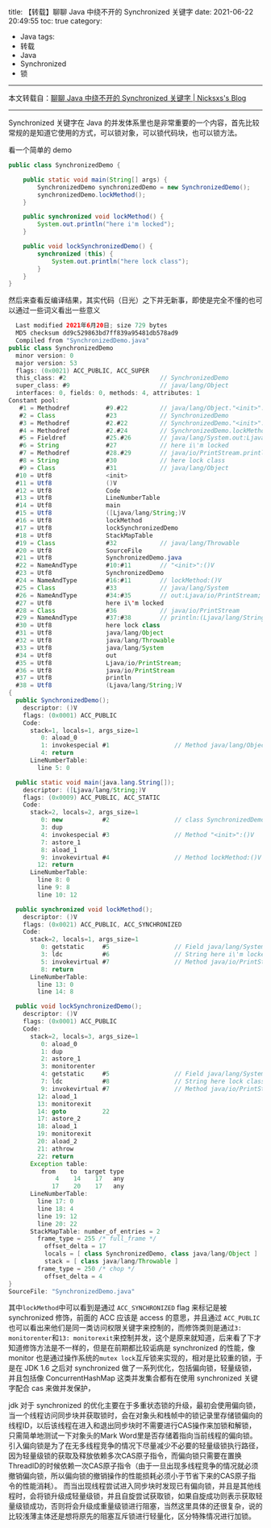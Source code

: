 title: 【转载】聊聊 Java 中绕不开的 Synchronized 关键字
date: 2021-06-22 20:49:55
toc: true
category: 
 - Java
tags:
 - 转载
 - Java
 - Synchronized
 - 锁
---

本文转载自：[聊聊 Java 中绕不开的 Synchronized 关键字 | Nicksxs's Blog](https://nicksxs.me/2021/06/20/%E8%81%8A%E8%81%8A-Java-%E4%B8%AD%E7%BB%95%E4%B8%8D%E5%BC%80%E7%9A%84-Synchronized-%E5%85%B3%E9%94%AE%E5%AD%97/)

---

Synchronized 关键字在 Java 的并发体系里也是非常重要的一个内容，首先比较常规的是知道它使用的方式，可以锁对象，可以锁代码块，也可以锁方法。


<!-- more -->


看一个简单的 demo

```java
public class SynchronizedDemo {

    public static void main(String[] args) {
        SynchronizedDemo synchronizedDemo = new SynchronizedDemo();
        synchronizedDemo.lockMethod();
    }

    public synchronized void lockMethod() {
        System.out.println("here i'm locked");
    }

    public void lockSynchronizedDemo() {
        synchronized (this) {
            System.out.println("here lock class");
        }
    }
}
```

然后来查看反编译结果，其实代码（日光）之下并无新事，即使是完全不懂的也可以通过一些词义看出一些意义

```java
  Last modified 2021年6月20日; size 729 bytes
  MD5 checksum dd9c529863bd7ff839a95481db578ad9
  Compiled from "SynchronizedDemo.java"
public class SynchronizedDemo
  minor version: 0
  major version: 53
  flags: (0x0021) ACC_PUBLIC, ACC_SUPER
  this_class: #2                          // SynchronizedDemo
  super_class: #9                         // java/lang/Object
  interfaces: 0, fields: 0, methods: 4, attributes: 1
Constant pool:
   #1 = Methodref          #9.#22         // java/lang/Object."<init>":()V
   #2 = Class              #23            // SynchronizedDemo
   #3 = Methodref          #2.#22         // SynchronizedDemo."<init>":()V
   #4 = Methodref          #2.#24         // SynchronizedDemo.lockMethod:()V
   #5 = Fieldref           #25.#26        // java/lang/System.out:Ljava/io/PrintStream;
   #6 = String             #27            // here i\'m locked
   #7 = Methodref          #28.#29        // java/io/PrintStream.println:(Ljava/lang/String;)V
   #8 = String             #30            // here lock class
   #9 = Class              #31            // java/lang/Object
  #10 = Utf8               <init>
  #11 = Utf8               ()V
  #12 = Utf8               Code
  #13 = Utf8               LineNumberTable
  #14 = Utf8               main
  #15 = Utf8               ([Ljava/lang/String;)V
  #16 = Utf8               lockMethod
  #17 = Utf8               lockSynchronizedDemo
  #18 = Utf8               StackMapTable
  #19 = Class              #32            // java/lang/Throwable
  #20 = Utf8               SourceFile
  #21 = Utf8               SynchronizedDemo.java
  #22 = NameAndType        #10:#11        // "<init>":()V
  #23 = Utf8               SynchronizedDemo
  #24 = NameAndType        #16:#11        // lockMethod:()V
  #25 = Class              #33            // java/lang/System
  #26 = NameAndType        #34:#35        // out:Ljava/io/PrintStream;
  #27 = Utf8               here i\'m locked
  #28 = Class              #36            // java/io/PrintStream
  #29 = NameAndType        #37:#38        // println:(Ljava/lang/String;)V
  #30 = Utf8               here lock class
  #31 = Utf8               java/lang/Object
  #32 = Utf8               java/lang/Throwable
  #33 = Utf8               java/lang/System
  #34 = Utf8               out
  #35 = Utf8               Ljava/io/PrintStream;
  #36 = Utf8               java/io/PrintStream
  #37 = Utf8               println
  #38 = Utf8               (Ljava/lang/String;)V
{
  public SynchronizedDemo();
    descriptor: ()V
    flags: (0x0001) ACC_PUBLIC
    Code:
      stack=1, locals=1, args_size=1
         0: aload_0
         1: invokespecial #1                  // Method java/lang/Object."<init>":()V
         4: return
      LineNumberTable:
        line 5: 0

  public static void main(java.lang.String[]);
    descriptor: ([Ljava/lang/String;)V
    flags: (0x0009) ACC_PUBLIC, ACC_STATIC
    Code:
      stack=2, locals=2, args_size=1
         0: new           #2                  // class SynchronizedDemo
         3: dup
         4: invokespecial #3                  // Method "<init>":()V
         7: astore_1
         8: aload_1
         9: invokevirtual #4                  // Method lockMethod:()V
        12: return
      LineNumberTable:
        line 8: 0
        line 9: 8
        line 10: 12

  public synchronized void lockMethod();
    descriptor: ()V
    flags: (0x0021) ACC_PUBLIC, ACC_SYNCHRONIZED
    Code:
      stack=2, locals=1, args_size=1
         0: getstatic     #5                  // Field java/lang/System.out:Ljava/io/PrintStream;
         3: ldc           #6                  // String here i\'m locked
         5: invokevirtual #7                  // Method java/io/PrintStream.println:(Ljava/lang/String;)V
         8: return
      LineNumberTable:
        line 13: 0
        line 14: 8

  public void lockSynchronizedDemo();
    descriptor: ()V
    flags: (0x0001) ACC_PUBLIC
    Code:
      stack=2, locals=3, args_size=1
         0: aload_0
         1: dup
         2: astore_1
         3: monitorenter
         4: getstatic     #5                  // Field java/lang/System.out:Ljava/io/PrintStream;
         7: ldc           #8                  // String here lock class
         9: invokevirtual #7                  // Method java/io/PrintStream.println:(Ljava/lang/String;)V
        12: aload_1
        13: monitorexit
        14: goto          22
        17: astore_2
        18: aload_1
        19: monitorexit
        20: aload_2
        21: athrow
        22: return
      Exception table:
         from    to  target type
             4    14    17   any
            17    20    17   any
      LineNumberTable:
        line 17: 0
        line 18: 4
        line 19: 12
        line 20: 22
      StackMapTable: number_of_entries = 2
        frame_type = 255 /* full_frame */
          offset_delta = 17
          locals = [ class SynchronizedDemo, class java/lang/Object ]
          stack = [ class java/lang/Throwable ]
        frame_type = 250 /* chop */
          offset_delta = 4
}
SourceFile: "SynchronizedDemo.java"
```

其中`lockMethod`中可以看到是通过 `ACC_SYNCHRONIZED` flag 来标记是被 synchronized 修饰，前面的 ACC 应该是 access 的意思，并且通过 `ACC_PUBLIC` 也可以看出来他们是同一类访问权限关键字来控制的，而修饰类则是通过`3: monitorenter`和`13: monitorexit`来控制并发，这个是原来就知道，后来看了下才知道修饰方法是不一样的，但是在前期都比较诟病是 synchronized 的性能，像 monitor 也是通过操作系统的`mutex lock`互斥锁来实现的，相对是比较重的锁，于是在 JDK 1.6 之后对 synchronized 做了一系列优化，包括偏向锁，轻量级锁，并且包括像 ConcurrentHashMap 这类并发集合都有在使用 synchronized 关键字配合 cas 来做并发保护，

jdk 对于 synchronized 的优化主要在于多重状态锁的升级，最初会使用偏向锁，当一个线程访问同步块并获取锁时，会在对象头和栈帧中的锁记录里存储锁偏向的线程ID，以后该线程在进入和退出同步块时不需要进行CAS操作来加锁和解锁，只需简单地测试一下对象头的Mark Word里是否存储着指向当前线程的偏向锁。引入偏向锁是为了在无多线程竞争的情况下尽量减少不必要的轻量级锁执行路径，因为轻量级锁的获取及释放依赖多次CAS原子指令，而偏向锁只需要在置换ThreadID的时候依赖一次CAS原子指令（由于一旦出现多线程竞争的情况就必须撤销偏向锁，所以偏向锁的撤销操作的性能损耗必须小于节省下来的CAS原子指令的性能消耗）。
而当出现线程尝试进入同步块时发现已有偏向锁，并且是其他线程时，会将锁升级成轻量级锁，并且自旋尝试获取锁，如果自旋成功则表示获取轻量级锁成功，否则将会升级成重量级锁进行阻塞，当然这里具体的还很复杂，说的比较浅薄主体还是想将原先的阻塞互斥锁进行轻量化，区分特殊情况进行加锁。
